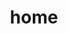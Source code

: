---
category: 4-letters
denotation: null
name: home
reference_link: https://www.etymonline.com/word/home
root_language: null
root_name: null
title: home
type: free
word_sums:
- respelling: home
  sum: 'Home + '
---